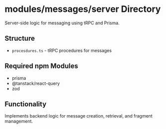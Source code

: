 # modules/messages/server Directory

Server-side logic for messaging using tRPC and Prisma.

## Structure
- `procesdures.ts` - tRPC procedures for messages

## Required npm Modules
- prisma
- @tanstack/react-query
- zod

## Functionality
Implements backend logic for message creation, retrieval, and fragment management.